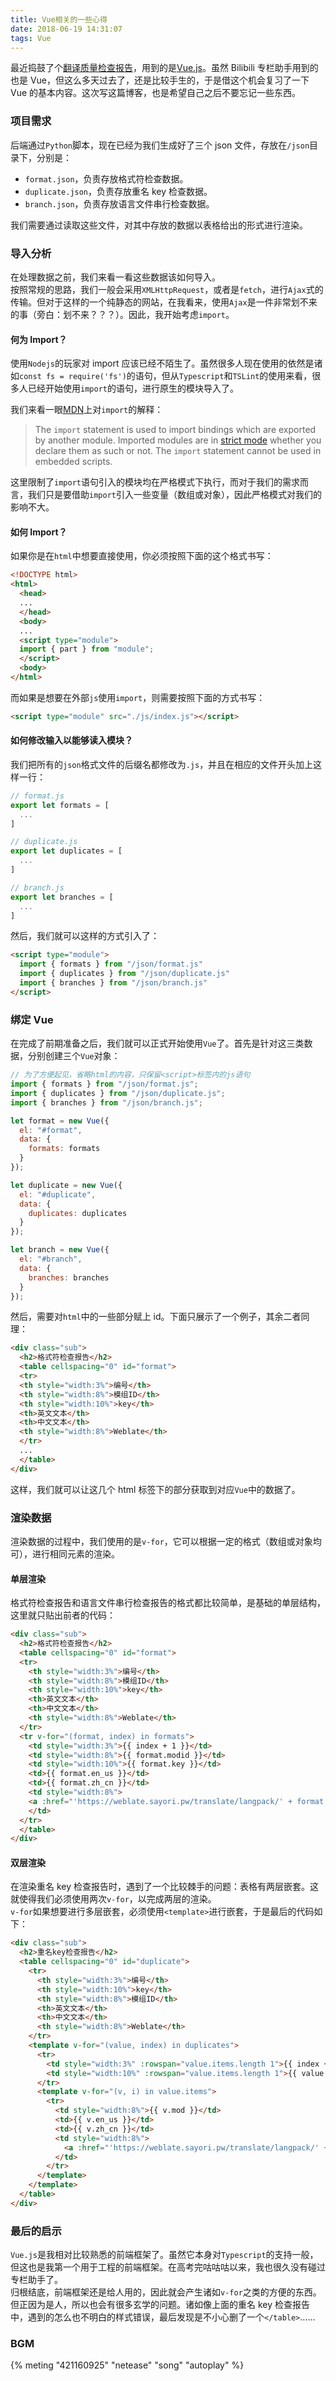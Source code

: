 ```yaml
---
title: Vue相关的一些心得
date: 2018-06-19 14:31:07
tags: Vue
---
```


最近捣鼓了个[翻译质量检查报告](http://www.cfpa.team/TransQualityControl/)，用到的是[Vue.js](https://cn.vuejs.org/index.html)。虽然 Bilibili 专栏助手用到的也是 Vue，但这么多天过去了，还是比较手生的，于是借这个机会复习了一下 Vue 的基本内容。这次写这篇博客，也是希望自己之后不要忘记一些东西。

### 项目需求

后端通过`Python`脚本，现在已经为我们生成好了三个 json 文件，存放在`/json`目录下，分别是：

- `format.json`，负责存放格式符检查数据。
- `duplicate.json`，负责存放重名 key 检查数据。
- `branch.json`，负责存放语言文件串行检查数据。

我们需要通过读取这些文件，对其中存放的数据以表格给出的形式进行渲染。

### 导入分析

在处理数据之前，我们来看一看这些数据该如何导入。  
按照常规的思路，我们一般会采用`XMLHttpRequest`，或者是`fetch`，进行`Ajax`式的传输。但对于这样的一个纯静态的网站，在我看来，使用`Ajax`是一件非常划不来的事（旁白：划不来？？？）。因此，我开始考虑`import`。

#### 何为 Import？

使用`Nodejs`的玩家对 import 应该已经不陌生了。虽然很多人现在使用的依然是诸如`const fs = require('fs')`的语句，但从`Typescript`和`TSLint`的使用来看，很多人已经开始使用`import`的语句，进行原生的模块导入了。

我们来看一眼[MDN](https://developer.mozilla.org/en-US/docs/Web/JavaScript/Reference/Statements/import)上对`import`的解释：

> The `import` statement is used to import bindings which are exported by another module. Imported modules are in [strict mode](https://developer.mozilla.org/en-US/docs/Web/JavaScript/Reference/Strict_mode) whether you declare them as such or not. The `import` statement cannot be used in embedded scripts.

这里限制了`import`语句引入的模块均在严格模式下执行，而对于我们的需求而言，我们只是要借助`import`引入一些变量（数组或对象），因此严格模式对我们的影响不大。

#### 如何 Import？

如果你是在`html`中想要直接使用，你必须按照下面的这个格式书写：

```html
<!DOCTYPE html>
<html>
  <head>
  ...
  </head>
  <body>
  ...
  <script type="module">
  import { part } from "module";
  </script>
  <body>
</html>
```

而如果是想要在外部`js`使用`import`，则需要按照下面的方式书写：

```html
<script type="module" src="./js/index.js"></script>
```

#### 如何修改输入以能够读入模块？

我们把所有的`json`格式文件的后缀名都修改为`.js`，并且在相应的文件开头加上这样一行：

```js
// format.js
export let formats = [
  ...
]

// duplicate.js
export let duplicates = [
  ...
]

// branch.js
export let branches = [
  ...
]
```

然后，我们就可以这样的方式引入了：

```html
<script type="module">
  import { formats } from "/json/format.js"
  import { duplicates } from "/json/duplicate.js"
  import { branches } from "/json/branch.js"
</script>
```

### 绑定 Vue

在完成了前期准备之后，我们就可以正式开始使用`Vue`了。首先是针对这三类数据，分别创建三个`Vue`对象：

```js
// 为了方便起见，省略html的内容，只保留<script>标签内的js语句
import { formats } from "/json/format.js";
import { duplicates } from "/json/duplicate.js";
import { branches } from "/json/branch.js";

let format = new Vue({
  el: "#format",
  data: {
    formats: formats
  }
});

let duplicate = new Vue({
  el: "#duplicate",
  data: {
    duplicates: duplicates
  }
});

let branch = new Vue({
  el: "#branch",
  data: {
    branches: branches
  }
});
```

然后，需要对`html`中的一些部分赋上 id。下面只展示了一个例子，其余二者同理：

```html
<div class="sub">
  <h2>格式符检查报告</h2>
  <table cellspacing="0" id="format">
  <tr>
  <th style="width:3%">编号</th>
  <th style="width:8%">模组ID</th>
  <th style="width:10%">key</th>
  <th>英文文本</th>
  <th>中文文本</th>
  <th style="width:8%">Weblate</th>
  </tr>
  ...
  </table>
</div>
```

这样，我们就可以让这几个 html 标签下的部分获取到对应`Vue`中的数据了。

### 渲染数据

渲染数据的过程中，我们使用的是`v-for`，它可以根据一定的格式（数组或对象均可），进行相同元素的渲染。

#### 单层渲染

格式符检查报告和语言文件串行检查报告的格式都比较简单，是基础的单层结构，这里就只贴出前者的代码：

```html
<div class="sub">
  <h2>格式符检查报告</h2>
  <table cellspacing="0" id="format">
  <tr>
    <th style="width:3%">编号</th>
    <th style="width:8%">模组ID</th>
    <th style="width:10%">key</th>
    <th>英文文本</th>
    <th>中文文本</th>
    <th style="width:8%">Weblate</th>
  </tr>
  <tr v-for="(format, index) in formats">
    <td style="width:3%">{{ index + 1 }}</td>
    <td style="width:8%">{{ format.modid }}</td>
    <td style="width:10%">{{ format.key }}</td>
    <td>{{ format.en_us }}</td>
    <td>{{ format.zh_cn }}</td>
    <td style="width:8%">
    <a :href="'https://weblate.sayori.pw/translate/langpack/' + format.modid + '/zh_cn/?q=' + format.key + '&context=on'">[点击进入]</a>
    </td>
  </tr>
  </table>
</div>
```

#### 双层渲染

在渲染重名 key 检查报告时，遇到了一个比较棘手的问题：表格有两层嵌套。这就使得我们必须使用两次`v-for`，以完成两层的渲染。  
`v-for`如果想要进行多层嵌套，必须使用`<template>`进行嵌套，于是最后的代码如下：

```html
<div class="sub">
  <h2>重名key检查报告</h2>
  <table cellspacing="0" id="duplicate">
    <tr>
      <th style="width:3%">编号</th>
      <th style="width:10%">key</th>
      <th style="width:8%">模组ID</th>
      <th>英文文本</th>
      <th>中文文本</th>
      <th style="width:8%">Weblate</th>
    </tr>
    <template v-for="(value, index) in duplicates">
      <tr>
        <td style="width:3%" :rowspan="value.items.length 1">{{ index + 1 }}</td>
        <td style="width:10%" :rowspan="value.items.length 1">{{ value.key }}</td>
      </tr>
      <template v-for="(v, i) in value.items">
        <tr>
          <td style="width:8%">{{ v.mod }}</td>
          <td>{{ v.en_us }}</td>
          <td>{{ v.zh_cn }}</td>
          <td style="width:8%">
            <a :href="'https://weblate.sayori.pw/translate/langpack/' + v.mod + '/zh_cn/?q=' + value.key + context=on'">[点击进入]</a>
          </td>
        </tr>
      </template>
    </template>
  </table>
</div>
```

### 最后的启示

`Vue.js`是我相对比较熟悉的前端框架了。虽然它本身对`Typescript`的支持一般，但这也是我第一个用于工程的前端框架。在高考完咕咕咕以来，我也很久没有碰过专栏助手了。  
归根结底，前端框架还是给人用的，因此就会产生诸如`v-for`之类的方便的东西。但正因为是人，所以也会有很多玄学的问题。诸如像上面的重名 key 检查报告中，遇到的怎么也不明白的样式错误，最后发现是不小心删了一个`</table>`……

### BGM

{% meting "421160925" "netease" "song" "autoplay" %}

